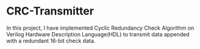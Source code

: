 # CRC-Transmitter
In this project, I have implemented Cyclic Redundancy Check Algorithm on Verilog Hardware Description Language(HDL) to transmit data appended with a redundant 16-bit check data. 
